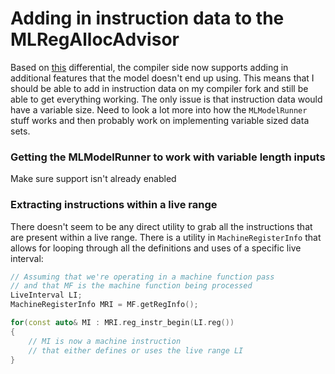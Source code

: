 # Adding in instruction data to the MLRegAllocAdvisor

Based on [this](https://reviews.llvm.org/D124565) differential, the compiler side now supports adding in additional features that the model doesn't end up using. This means that I should be able to add in instruction data on my compiler fork and still be able to get everything working. The only issue is that instruction data would have a variable size. Need to look a lot more into how the `MLModelRunner` stuff works and then probably work on implementing variable sized data sets.

### Getting the MLModelRunner to work with variable length inputs

Make sure support isn't already enabled

### Extracting instructions within a live range

There doesn't seem to be any direct utility to grab all the instructions that are present within a live range. There is a utility in `MachineRegisterInfo` that allows for looping through all the definitions and uses of a specific live interval:

```cpp
// Assuming that we're operating in a machine function pass
// and that MF is the machine function being processed
LiveInterval LI;
MachineRegisterInfo MRI = MF.getRegInfo();

for(const auto& MI : MRI.reg_instr_begin(LI.reg())
{
    // MI is now a machine instruction
    // that either defines or uses the live range LI
}
```
